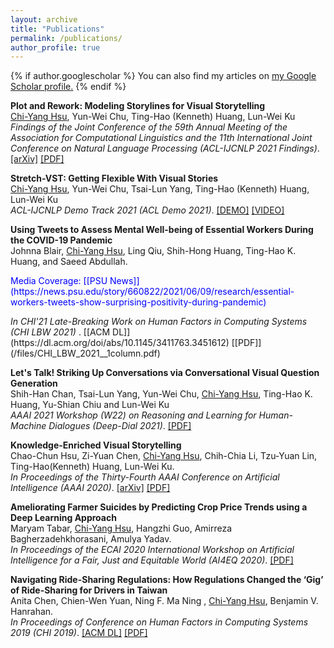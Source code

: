```yaml
---
layout: archive
title: "Publications"
permalink: /publications/
author_profile: true
---
```

{% if author.googlescholar %}
  You can also find my articles on <u><a href="{{author.googlescholar}}">my Google Scholar profile</a>.</u>
{% endif %}

<b>Plot and Rework: Modeling Storylines for Visual Storytelling</b> 
<br>
<u>Chi-Yang Hsu</u>, Yun-Wei Chu, Ting-Hao (Kenneth) Huang, Lun-Wei Ku
<br>
<i>Findings of the Joint Conference of the 59th Annual Meeting of the Association for Computational Linguistics and the 11th International Joint Conference on Natural Language Processing (ACL-IJCNLP 2021 Findings)</i>. [[arXiv]](https://arxiv.org/abs/2105.06950?context=cs.AI) [[PDF]](https://arxiv.org/pdf/2105.06950)
<br>

<b>Stretch-VST: Getting Flexible With Visual Stories</b> 
<br><u>Chi-Yang Hsu</u>, Yun-Wei Chu, Tsai-Lun Yang, Ting-Hao (Kenneth) Huang, Lun-Wei Ku
<br>
<i>ACL-IJCNLP Demo Track 2021 (ACL Demo 2021)</i>.  [[DEMO]](https://doraemon.iis.sinica.edu.tw/acldemo/index.html) [[VIDEO]](https://youtu.be/-uF8IV6T1NU) <!-- [[PDF]]() -->
<br>

<b>Using Tweets to Assess Mental Well-being of Essential Workers  During the COVID-19 Pandemic</b> 
<br>Johnna Blair, <u>Chi-Yang Hsu</u>, Ling Qiu, Shih-Hong Huang, Ting-Hao K. Huang, and Saeed Abdullah.
<p style="color:blue;">Media Coverage: [[PSU News]](https://news.psu.edu/story/660822/2021/06/09/research/essential-workers-tweets-show-surprising-positivity-during-pandemic) </p>
<i>In CHI'21 Late-Breaking Work on Human Factors in Computing Systems (CHI LBW 2021) </i>. [[ACM DL]](https://dl.acm.org/doi/abs/10.1145/3411763.3451612) [[PDF]](/files/CHI_LBW_2021__1column.pdf)
<br>

<b>Let's Talk! Striking Up Conversations via Conversational Visual Question Generation</b> 
<br>Shih-Han Chan, Tsai-Lun Yang, Yun-Wei Chu, <u>Chi-Yang Hsu</u>, Ting-Hao K. Huang, Yu-Shian Chiu and Lun-Wei Ku
<br>
<i>AAAI 2021 Workshop (W22) on Reasoning and Learning for Human-Machine Dialogues (Deep-Dial 2021)</i>.  [[PDF]](/files/2021-deep-dial.pdf)
<br>

<b>Knowledge-Enriched Visual Storytelling</b> 
<br>Chao-Chun Hsu, Zi-Yuan Chen, <u>Chi-Yang Hsu</u>, Chih-Chia Li, Tzu-Yuan Lin, Ting-Hao(Kenneth) Huang, Lun-Wei Ku. 
<br>
<i>In Proceedings of the Thirty-Fourth AAAI Conference on Artificial Intelligence (AAAI 2020)</i>. [[arXiv]](https://arxiv.org/abs/1912.01496) [[PDF]](https://arxiv.org/abs/1912.01496.pdf)
<br>

<b>Ameliorating Farmer Suicides by Predicting Crop Price Trends using a Deep Learning Approach</b> 
<br>Maryam Tabar, <u>Chi-Yang Hsu</u>, Hangzhi Guo, Amirreza Bagherzadehkhorasani, Amulya Yadav. 
<br>
<i>In Proceedings of the ECAI 2020 International Workshop on Artificial Intelligence for a Fair, Just and Equitable World (AI4EQ 2020)</i>. [[PDF]](/files/AI4EQ_price_trend.pdf)
<br>

<b>Navigating Ride-Sharing Regulations: How Regulations Changed the ‘Gig’ of Ride-Sharing for Drivers in Taiwan</b> 
<br>Anita Chen, Chien-Wen Yuan, Ning F. Ma Ning , <u>Chi-Yang Hsu</u>, Benjamin V. Hanrahan. 
<br>
<i>In Proceedings of Conference on Human Factors in Computing Systems 2019 (CHI 2019)</i>. [[ACM DL]](https://dl.acm.org/doi/10.1145/3290605.3300366) [[PDF]](/files/2018_CHI___Uber_Taiwan.pdf)
<br>
